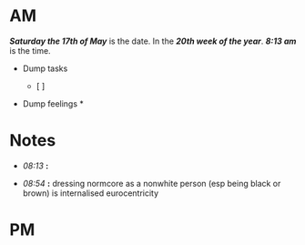 # AM
***Saturday the 17th of May*** is the date. In the ***20th week of the year***.
***8:13 am*** is the time.
* Dump tasks
	* [ ] 

* Dump feelings
	* 

# Notes

* *08:13* **:**   

* *08:54* **:**   dressing normcore as a nonwhite person (esp being black or brown) is internalised eurocentricity






# PM


